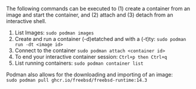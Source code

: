 The following commands can be executed to (1) create a container from an image and start the container, and (2) attach and (3) detach from an interactive shell.

1. List Images: ```sudo podman images```
2. Create and run a container (-d)etatched and with a (-t)ty: ```sudo podman run -dt <image id>```
3. Connect to the container ```sudo podman attach <container id>```
4. To end your interactive container session: ```Ctrl+p then Ctrl+q```
5. List running containers: ```sudo podman container list```

Podman also allows for the downloading and importing of an image:<br>
```sudo podman pull ghcr.io/freebsd/freebsd-runtime:14.3```

